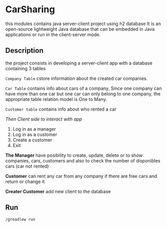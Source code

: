 # CarSharing
this modules contains java server-client project using h2 database 
It is an open-source lightweight Java database that can be embedded in Java applications or run in the client-server mode.

## Description
the project consists in developing a server-client app with a database containing 3 tables

`Company Table` cstore information about the created car companies.

`Car Table` contains info about cars of a company, Since one company can have more than one car but one car can only belong to one company, the appropriate table relation model is One to Many.

`Customer table` contains info about who rented a car 

*Then Client side to interact with app*
1. Log in as a manager
2. Log in as a customer
3. Create a customer
0. Exit

**The Manager** have posibility to create, update, delete or to show companies, cars, 
customers and also to check the number of disponibles cars (car not rented)

**Customer** can rent any car from any company if there are free cars and return or change it

**Creater Customer** add new client to the database

## Run
``/greadlew run``
